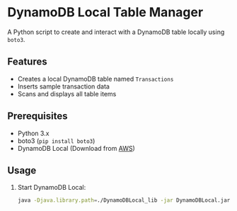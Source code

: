 # DynamoDB Local Table Manager

A Python script to create and interact with a DynamoDB table locally using `boto3`.

## Features
- Creates a local DynamoDB table named `Transactions`
- Inserts sample transaction data
- Scans and displays all table items

## Prerequisites
- Python 3.x
- boto3 (`pip install boto3`)
- DynamoDB Local (Download from [AWS](https://docs.aws.amazon.com/amazondynamodb/latest/developerguide/DynamoDBLocal.DownloadingAndRunning.html))

## Usage
1. Start DynamoDB Local:
   ```bash
   java -Djava.library.path=./DynamoDBLocal_lib -jar DynamoDBLocal.jar -sharedDb
